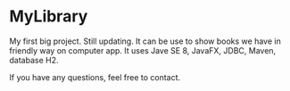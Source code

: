 # MyLibrary

My first big project. Still updating. It can be use to show books we have in friendly way on computer app. 
It uses Jave SE 8, JavaFX, JDBC, Maven, database H2.

If you have any questions, feel free to contact.

